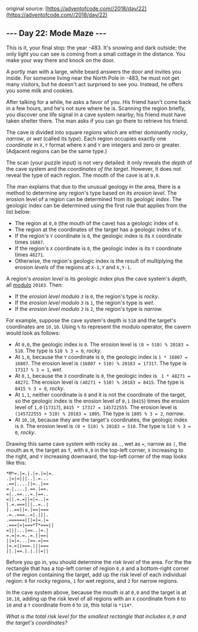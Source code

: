 original source: [https://adventofcode.com//2018/day/22](https://adventofcode.com//2018/day/22)
## --- Day 22: Mode Maze ---
This is it, your final stop: the year -483. It's snowing and dark outside; the only light you can see is coming from a small cottage in the distance. You make your way there and knock on the door.

A portly man with a large, white beard answers the door and invites you inside. For someone living near the North Pole in -483, he must not get many visitors, but he doesn't act surprised to see you. Instead, he offers you some milk and cookies.

After talking for a while, he asks a favor of you. His friend hasn't come back in a few hours, and he's not sure where he is.  Scanning the region briefly, you discover one life signal in a cave system nearby; his friend must have taken shelter there.  The man asks if you can go there to retrieve his friend.

The cave is divided into square *regions* which are either dominantly *rocky*, *narrow*, or *wet* (called its *type*). Each region occupies exactly one *coordinate* in `X,Y` format where `X` and `Y` are integers and zero or greater. (Adjacent regions can be the same type.)

The scan (your puzzle input) is not very detailed: it only reveals the *depth* of the cave system and the *coordinates of the target*. However, it does not reveal the type of each region. The mouth of the cave is at `0,0`.

The man explains that due to the unusual geology in the area, there is a method to determine any region's type based on its *erosion level*. The erosion level of a region can be determined from its *geologic index*. The geologic index can be determined using the first rule that applies from the list below:


 - The region at `0,0` (the mouth of the cave) has a geologic index of `0`.
 - The region at the coordinates of the target has a geologic index of `0`.
 - If the region's `Y` coordinate is `0`, the geologic index is its `X` coordinate times `16807`.
 - If the region's `X` coordinate is `0`, the geologic index is its `Y` coordinate times `48271`.
 - Otherwise, the region's geologic index is the result of multiplying the erosion *levels* of the regions at `X-1,Y` and `X,Y-1`.

A region's *erosion level* is its *geologic index* plus the cave system's *depth*, all [modulo](https://en.wikipedia.org/wiki/Modulo_operation) `20183`. Then:


 - If the *erosion level modulo `3`* is `0`, the region's type is *rocky*.
 - If the *erosion level modulo `3`* is `1`, the region's type is *wet*.
 - If the *erosion level modulo `3`* is `2`, the region's type is *narrow*.

For example, suppose the cave system's depth is `510` and the target's coordinates are `10,10`. Using `%` to represent the modulo operator, the cavern would look as follows:


 - At `0,0`, the geologic index is `0`. The erosion level is `(0 + 510) % 20183 = 510`. The type is `510 % 3 = 0`, *rocky*.
 - At `1,0`, because the `Y` coordinate is `0`, the geologic index is `1 * 16807 = 16807`. The erosion level is `(16807 + 510) % 20183 = 17317`. The type is `17317 % 3 = 1`, *wet*. 
 - At `0,1`, because the `X` coordinate is `0`, the geologic index is ` 1 * 48271 = 48271`. The erosion level is `(48271 + 510) % 20183 = 8415`. The type is `8415 % 3 = 0`, *rocky*.
 - At `1,1`, neither coordinate is `0` and it is not the coordinate of the target, so the geologic index is the erosion level of `0,1` (`8415`) times the erosion level of `1,0` (`17317`), `8415 * 17317 = 145722555`. The erosion level is `(145722555 + 510) % 20183 = 1805`. The type is `1805 % 3 = 2`, *narrow*.
 - At `10,10`, because they are the target's coordinates, the geologic index is `0`. The erosion level is `(0 + 510) % 20183 = 510`. The type is `510 % 3 = 0`, *rocky*.

Drawing this same cave system with rocky as `.`, wet as `=`, narrow as `|`, the mouth as `M`, the target as `T`, with `0,0` in the top-left corner, `X` increasing to the right, and `Y` increasing downward, the top-left corner of the map looks like this:

```
*M*=.|=.|.|=.|=|=.
.|=|=|||..|.=...
.==|....||=..|==
=.|....|.==.|==.
=|..==...=.|==..
=||.=.=||=|=..|=
|.=.===|||..=..|
|..==||=.|==|===
.=..===..=|.|||.
.======|||=|=.|=
.===|=|===*T*===||
=|||...|==..|=.|
=.=|=.=..=.||==|
||=|=...|==.=|==
|=.=||===.|||===
||.|==.|.|.||=||
```

Before you go in, you should determine the *risk level* of the area. For the the rectangle that has a top-left corner of region `0,0` and a bottom-right corner of the region containing the target, add up the risk level of each individual region: `0` for rocky regions, `1` for wet regions, and `2` for narrow regions.

In the cave system above, because the mouth is at `0,0` and the target is at `10,10`, adding up the risk level of all regions with an `X` coordinate from `0` to `10` and a `Y` coordinate from `0` to `10`, this total is `*114*`.

*What is the total risk level for the smallest rectangle that includes `0,0` and the target's coordinates?*


